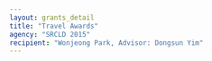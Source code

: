 ```yaml
---
layout: grants_detail
title: "Travel Awards"
agency: "SRCLD 2015"
recipient: "Wonjeong Park, Advisor: Dongsun Yim"
---
```


